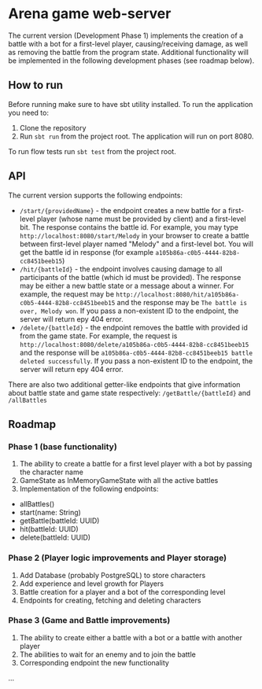 # Arena game web-server 

The current version (Development Phase 1) implements the creation of a battle with a bot for a first-level player, causing/receiving damage, as well as removing the battle from the program state. Additional functionality will be implemented in the following development phases (see roadmap below).

## How to run

Before running make sure to have sbt utility installed.
To run the application you need to:
1. Clone the repository
2. Run `sbt run` from the project root. The application will run on port 8080.

To run flow tests run `sbt test` from the project root.

## API

The current version supports the following endpoints:
 - `/start/{providedName}` - the endpoint creates a new battle for a first-level player (whose name must be provided by client) and a first-level bit. The response contains the battle id. For example, you may type `http://localhost:8080/start/Melody` in your browser to create a battle between first-level player named "Melody" and a first-level bot. You will get the battle id in response (for example `a105b86a-c0b5-4444-82b8-cc8451beeb15`)
 - `/hit/{battleId}` - the endpoint involves causing damage to all participants of the battle (which id must be provided). The response may be either a new battle state or a message about a winner. For example, the request may be `http://localhost:8080/hit/a105b86a-c0b5-4444-82b8-cc8451beeb15` and the response may be `The battle is over, Melody won`. 
 If you pass a non-existent ID to the endpoint, the server will return еру 404 error.
 - `/delete/{battleId}` - the endpoint removes the battle with provided id from the game state. For example, the request is `http://localhost:8080/delete/a105b86a-c0b5-4444-82b8-cc8451beeb15` and the response will be `a105b86a-c0b5-4444-82b8-cc8451beeb15 battle deleted successfully`. If you pass a non-existent ID to the endpoint, the server will return еру 404 error.
 
 There are also two additional getter-like endpoints that give information about battle state and game state respectively: `/getBattle/{battleId}` and `/allBattles` 

## Roadmap

### Phase 1 (base functionality)
1. The ability to create a battle for a first level player with a bot by passing the character name
2. GameState as InMemoryGameState with all the active battles
3. Implementation of the following endpoints:
  - allBattles()
  - start(name: String)
  - getBattle(battleId: UUID)
  - hit(battleId: UUID)
  - delete(battleId: UUID)

### Phase 2 (Player logic improvements and Player storage)
1. Add Database (probably PostgreSQL) to store characters
2. Add experience and level growth for Players
3. Battle creation for a player and a bot of the corresponding level
4. Endpoints for creating, fetching and deleting characters

### Phase 3 (Game and Battle improvements)
1. The ability to create either a battle with a bot or a battle with another player
2. The abilities to wait for an enemy and to join the battle
3. Corresponding endpoint the new functionality

...

